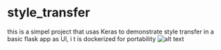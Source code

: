 # style_transfer
this is a simpel project that usas Keras to demonstrate style transfer in a basic flask app as UI, i t is dockerized for portability
![alt text](http://url/to/img.png)
